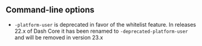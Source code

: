 ## Command-line options

- `-platform-user` is deprecated in favor of the whitelist feature. In releases 22.x of Dash Core it has been renamed to `-deprecated-platform-user` and will be removed in version 23.x
